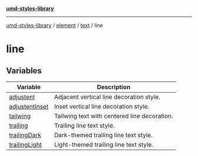 [**umd-styles-library**](../../../../../README.md)

***

[umd-styles-library](../../../../../modules.md) / [element](../../../../README.md) / [text](../../README.md) / line

# line

## Variables

| Variable | Description |
| ------ | ------ |
| [adjustent](variables/adjustent.md) | Adjacent vertical line decoration style. |
| [adjustentInset](variables/adjustentInset.md) | Inset vertical line decoration style. |
| [tailwing](variables/tailwing.md) | Tailwing text with centered line decoration. |
| [trailing](variables/trailing.md) | Trailing line text style. |
| [trailingDark](variables/trailingDark.md) | Dark-themed trailing line text style. |
| [trailingLight](variables/trailingLight.md) | Light-themed trailing line text style. |
